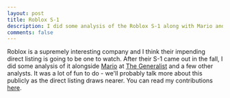 ```yaml
---
layout: post
title: Roblox S-1
description: I did some analysis of the Roblox S-1 along with Mario and folks at the S-1 Club.
comments: false
--- 
```


Roblox is a supremely interesting company and I think their impending direct listing is going to be one to watch. After their S-1 came out in the fall, I did some analysis of it alongside [Mario](https://twitter.com/mariodgabriele) at [The Generalist](https://www.readthegeneralist.com/) and a few other analysts. It was a lot of fun to do - we'll probably talk more about this publicly as the direct listing draws nearer. You can read my contributions [here](https://www.readthegeneralist.com/briefing/roblox-ipo).